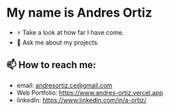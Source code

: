 # My name is Andres Ortiz

- ⚡ Take a look at how far I have come.
- 💬 Ask me about my projects.

## 📫 How to reach me:
- email: andresortiz.ce@gmail.com
- Web Portfolio: https://www.andres-ortiz.vercel.app
- linkedIn: https://www.linkedin.com/in/a-ortiz/
<!--
**andresalxortiz/andresalxortiz** is a ✨ _special_ ✨ repository because its `README.md` (this file) appears on your GitHub profile.

Here are some ideas to get you started:

- 🔭 I’m currently working on ...
- 🌱 I’m currently learning ...
- 👯 I’m looking to collaborate on ...
- 🤔 I’m looking for help with ...
- 💬 Ask me about ...
- 📫 How to reach me: ...
- 😄 Pronouns: ...
- ⚡ Fun fact: ...
-->

